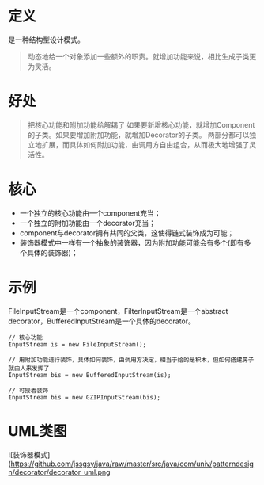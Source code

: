 # 定义
是一种结构型设计模式。
> 动态地给一个对象添加一些额外的职责。就增加功能来说，相比生成子类更为灵活。

# 好处
> 把核心功能和附加功能给解耦了
> 如果要新增核心功能，就增加Component的子类。如果要增加附加功能，就增加Decorator的子类。
>两部分都可以独立地扩展，而具体如何附加功能，由调用方自由组合，从而极大地增强了灵活性。

# 核心
* 一个独立的核心功能由一个component充当；
* 一个独立的附加功能由一个decorator充当；
* component与decorator拥有共同的父类，这使得链式装饰成为可能；
* 装饰器模式中一样有一个抽象的装饰器，因为附加功能可能会有多个(即有多个具体的装饰器)；

# 示例
FileInputStream是一个component，FilterInputStream是一个abstract decorator，BufferedInputStream是一个具体的decorator。
```
// 核心功能
InputStream is = new FileInputStream();

// 用附加功能进行装饰，具体如何装饰，由调用方决定，相当于给的是积木，但如何搭建房子就由人来发挥了
InputStream bis = new BufferedInputStream(is);

// 可接着装饰
InputStream bis = new GZIPInputStream(bis);
```

# UML类图
![装饰器模式](https://github.com/jssgsy/java/raw/master/src/java/com/univ/patterndesign/decorator/decorator_uml.png 

